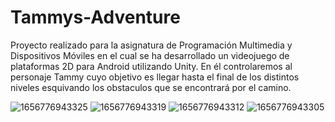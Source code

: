 # Tammys-Adventure
Proyecto realizado para la asignatura de Programación Multimedia y Dispositivos Móviles en el cual se ha desarrollado un videojuego de plataformas 2D para Android utilizando Unity.
En él controlaremos al personaje Tammy cuyo objetivo es llegar hasta el final de los distintos niveles esquivando los obstaculos que se encontrará por el camino.

![1656776943325](https://user-images.githubusercontent.com/82216301/177007483-f6d2a981-7960-4742-ba76-07cc985f4f72.jpg)
![1656776943319](https://user-images.githubusercontent.com/82216301/177007498-569d98c7-8383-4a31-8153-02590ad17a5b.jpg)
![1656776943312](https://user-images.githubusercontent.com/82216301/177007500-81f1bf68-010e-4669-93ae-3115727c5aac.jpg)
![1656776943305](https://user-images.githubusercontent.com/82216301/177007503-910122cc-ee48-4c11-baac-8db25271c8e9.jpg)
